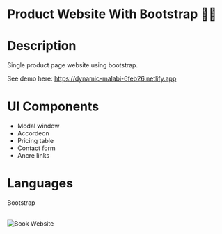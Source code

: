 # Product Website With Bootstrap 📖✨

<h1>Description</h1>

Single product page website using bootstrap.

See demo here: https://dynamic-malabi-6feb26.netlify.app

<h1>UI Components</h1>

- Modal window
- Accordeon
- Pricing table
- Contact form
- Ancre links

<h1>Languages</h1>
Bootstrap
<br/>
<br/>

![Book Website](https://user-images.githubusercontent.com/79552516/166926839-6b29d861-b3a9-416d-a43b-7f9375ccd8f5.png)
